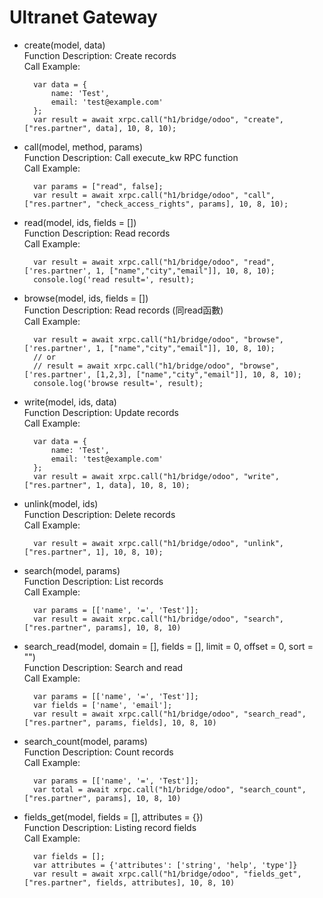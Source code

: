 # Ultranet Gateway

* create(model, data)
    <br>Function Description: Create records
    <br>Call Example:

        var data = {
            name: 'Test',
            email: 'test@example.com'
        };
        var result = await xrpc.call("h1/bridge/odoo", "create", ["res.partner", data], 10, 8, 10);


* call(model, method, params)
    <br>Function Description: Call execute_kw RPC function
    <br>Call Example:

        var params = ["read", false];
        var result = await xrpc.call("h1/bridge/odoo", "call", ["res.partner", "check_access_rights", params], 10, 8, 10);


* read(model, ids, fields = [])
    <br>Function Description: Read records
    <br>Call Example: 

        var result = await xrpc.call("h1/bridge/odoo", "read", ['res.partner', 1, ["name","city","email"]], 10, 8, 10);
        console.log('read result=', result);    


* browse(model, ids, fields = [])
    <br>Function Description: Read records (同read函數)
    <br>Call Example: 

        var result = await xrpc.call("h1/bridge/odoo", "browse", ['res.partner', 1, ["name","city","email"]], 10, 8, 10);
        // or
        // result = await xrpc.call("h1/bridge/odoo", "browse", ['res.partner', [1,2,3], ["name","city","email"]], 10, 8, 10);
        console.log('browse result=', result);    


* write(model, ids, data)
    <br>Function Description: Update records
    <br>Call Example: 

        var data = {
            name: 'Test',
            email: 'test@example.com'
        };
        var result = await xrpc.call("h1/bridge/odoo", "write", ["res.partner", 1, data], 10, 8, 10);


* unlink(model, ids)
    <br>Function Description: Delete records
    <br>Call Example: 

        var result = await xrpc.call("h1/bridge/odoo", "unlink", ["res.partner", 1], 10, 8, 10);


* search(model, params)
    <br>Function Description: List records
    <br>Call Example:

        var params = [['name', '=', 'Test']];
        var result = await xrpc.call("h1/bridge/odoo", "search", ["res.partner", params], 10, 8, 10)


* search_read(model, domain = [], fields = [], limit = 0, offset = 0, sort = "")
    <br>Function Description: Search and read
    <br>Call Example: 

        var params = [['name', '=', 'Test']];
        var fields = ['name', 'email'];
        var result = await xrpc.call("h1/bridge/odoo", "search_read", ["res.partner", params, fields], 10, 8, 10)


* search_count(model, params)
    <br>Function Description: Count records
    <br>Call Example:

        var params = [['name', '=', 'Test']];
        var total = await xrpc.call("h1/bridge/odoo", "search_count", ["res.partner", params], 10, 8, 10)


* fields_get(model, fields = [], attributes = {})
    <br>Function Description: Listing record fields
    <br>Call Example:

        var fields = [];
        var attributes = {'attributes': ['string', 'help', 'type']}
        var result = await xrpc.call("h1/bridge/odoo", "fields_get", ["res.partner", fields, attributes], 10, 8, 10)
